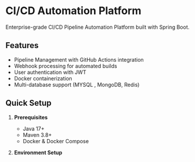 # CI/CD Automation Platform

Enterprise-grade CI/CD Pipeline Automation Platform built with Spring Boot.

## Features

- Pipeline Management with GitHub Actions integration
- Webhook processing for automated builds
- User authentication with JWT
- Docker containerization
- Multi-database support (MYSQL , MongoDB, Redis)

## Quick Setup

1. **Prerequisites**
   - Java 17+
   - Maven 3.8+
   - Docker & Docker Compose

2. **Environment Setup**
